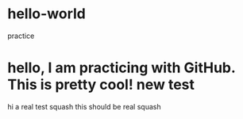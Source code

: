 # hello-world
practice

hello, I am practicing with GitHub. This is pretty cool!
new test
=======
hi
a real test
squash
this should be real squash
